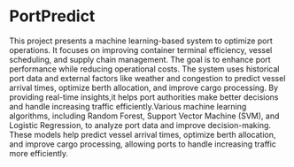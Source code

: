 # PortPredict
This project presents a machine learning-based system to optimize port operations. It focuses on improving container terminal efficiency, vessel scheduling, and supply chain management. The goal is to enhance port performance while reducing operational costs. The system uses historical port data and external factors like weather and congestion to predict vessel arrival times, optimize berth allocation, and improve cargo processing. By providing real-time insights,it helps port authorities make better decisions and handle increasing traffic efficiently.Various machine learning algorithms, including Random Forest, Support Vector Machine (SVM), and Logistic Regression, to analyze port data and improve decision-making.
These models help predict vessel arrival times, optimize berth allocation, and improve cargo processing, allowing ports to handle increasing traffic more efficiently.
